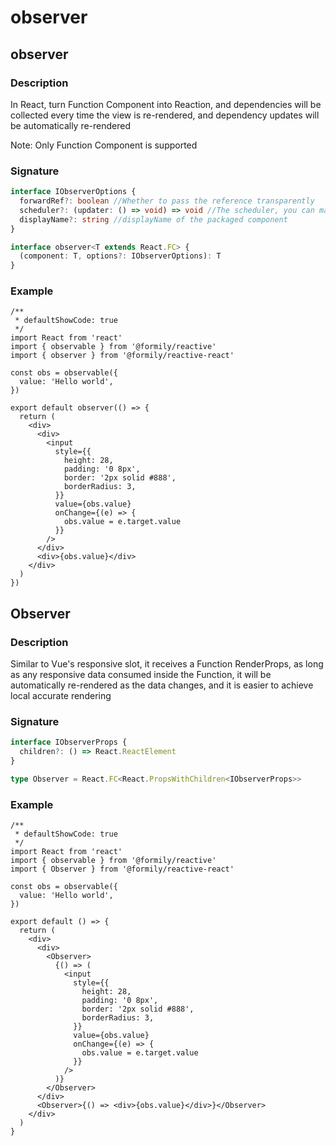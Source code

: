 # observer

## observer

### Description

In React, turn Function Component into Reaction, and dependencies will be collected every time the view is re-rendered, and dependency updates will be automatically re-rendered

<Alert>
Note: Only Function Component is supported
</Alert>

### Signature

```ts
interface IObserverOptions {
  forwardRef?: boolean //Whether to pass the reference transparently
  scheduler?: (updater: () => void) => void //The scheduler, you can manually control the timing of the update
  displayName?: string //displayName of the packaged component
}

interface observer<T extends React.FC> {
  (component: T, options?: IObserverOptions): T
}
```

### Example

```tsx
/**
 * defaultShowCode: true
 */
import React from 'react'
import { observable } from '@formily/reactive'
import { observer } from '@formily/reactive-react'

const obs = observable({
  value: 'Hello world',
})

export default observer(() => {
  return (
    <div>
      <div>
        <input
          style={{
            height: 28,
            padding: '0 8px',
            border: '2px solid #888',
            borderRadius: 3,
          }}
          value={obs.value}
          onChange={(e) => {
            obs.value = e.target.value
          }}
        />
      </div>
      <div>{obs.value}</div>
    </div>
  )
})
```

## Observer

### Description

Similar to Vue's responsive slot, it receives a Function RenderProps, as long as any responsive data consumed inside the Function, it will be automatically re-rendered as the data changes, and it is easier to achieve local accurate rendering

### Signature

```ts
interface IObserverProps {
  children?: () => React.ReactElement
}

type Observer = React.FC<React.PropsWithChildren<IObserverProps>>
```

### Example

```tsx
/**
 * defaultShowCode: true
 */
import React from 'react'
import { observable } from '@formily/reactive'
import { Observer } from '@formily/reactive-react'

const obs = observable({
  value: 'Hello world',
})

export default () => {
  return (
    <div>
      <div>
        <Observer>
          {() => (
            <input
              style={{
                height: 28,
                padding: '0 8px',
                border: '2px solid #888',
                borderRadius: 3,
              }}
              value={obs.value}
              onChange={(e) => {
                obs.value = e.target.value
              }}
            />
          )}
        </Observer>
      </div>
      <Observer>{() => <div>{obs.value}</div>}</Observer>
    </div>
  )
}
```
